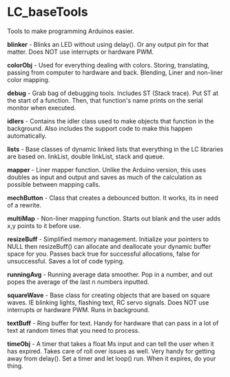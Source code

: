 # LC_baseTools
Tools to make programming Arduinos easier.

**blinker** - Blinks an LED without using delay(). Or any output pin for that matter. Does NOT use interrupts or hardware PWM.

**colorObj** - Used for everything dealing with colors. Storing, translating, passing from computer to hardware and back. Blending, Liner and non-liner color mapping.

**debug** - Grab bag of debugging tools. Includes ST (Stack trace). Put ST at the start of a function. Then, that function's name prints on the serial monitor when executed.

**idlers** - Contains the idler class used to make objects that function in the background. Also includes the support code to make this happen automatically.

**lists** - Base classes of dynamic linked lists that everything in the LC libraries are based on. linkList, double linkList, stack and queue.

**mapper** - Liner mapper function. Unlike the Arduino version, this uses doubles as input and output and saves as much of the calculation as possible between mapping calls.

**mechButton** - Class that creates a debounced button. It works, its in need of a rewrite.

**multiMap** - Non-liner mapping function. Starts out blank and the user adds x,y points to it before use.

**resizeBuff** - Simplified memory management. Initialize your pointers to NULL then resizeBuff() can allocate and deallocate your dynamic buffer space for you. Passes back true for successful allocations, false for unsuccessful. Saves a lot of code typing.

**runningAvg** - Running average data smoother. Pop in a number, and out popes the average of the last n numbers inputted.

**squareWave** - Base class for creating objects that are based on square waves. IE blinking lights, flashing text, RC servo signals. Does NOT use interrupts or hardware PWM. Runs in background.

**textBuff** - Ring buffer for text. Handy for hardware that can pass in a lot of text at random times that you need to process.

**timeObj** - A timer that takes a float Ms input and can tell the user when it has expired. Takes care of roll over issues as well. Very handy for getting away from delay(). Set a timer and let loop() run. When it expires, do your thing.
